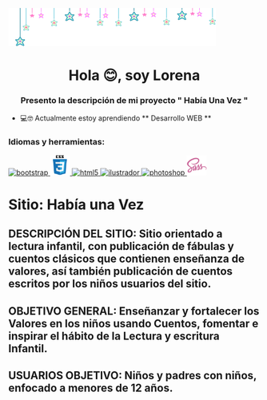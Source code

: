 
![Prototipo de Alta Fidelidad](img/i.gif)

<h1 align = "center"> Hola 😊, soy Lorena </h1>
<h3 align = "center"> Presento la descripción de mi proyecto " Había Una Vez "</h3>


- 💻🤓 Actualmente estoy aprendiendo ** Desarrollo WEB **


<h3 align =" left "> Idiomas y herramientas: </h3>
<p align = "left"> <a href="https://getbootstrap.com" target="_blank"> <img src = "https://raw.githubusercontent.com/devicons/devicon/master/icons/ bootstrap / bootstrap-plain-wordmark.svg "alt =" bootstrap "width =" 40 "height =" 40 "/> </a> <a href =" https://www.w3schools.com/css/ "objetivo = "_ blank"> <img src = "https://raw.githubusercontent.com/devicons/devicon/master/icons/css3/css3-original-wordmark.svg" alt = "css3" width = "40" height = "40" /> </a> <a href="https://www.w3.org/html/" target="_blank"> <img src = "https: //raw.githubusercontent.com / devicons / devicon / master / icons / html5 / html5-original-wordmark.svg "alt =" html5 "width =" 40 "height =" 40 "/> </a> <a href =" https: // www.adobe.com/in/products/illustrator.html "target =" _ blank "> <img src =" https://www.vectorlogo.zone/logos/adobe_illustrator/adobe_illustrator-icon.svg "alt =" ilustrador " width = "40" height = "40" /> </a> <a href="https://www.photoshop.com/en" target="_blank"> <img src = "https: // raw. githubusercontent.com/devicons/devicon/master/icons/photoshop/photoshop-line.svg "alt =" photoshop "width =" 40 "height =" 40 "/> </a> <a href =" https://sass-lang.com "target =" _ blank "> <img src =" https://raw.githubusercontent.com/devicons/devicon/master/icons/sass/sass-original.svg "alt =" sass " width = "40" height = "40" /> </a> </p>



# **Sitio: Había una Vez**

## DESCRIPCIÓN DEL SITIO: Sitio orientado a lectura infantil, con publicación de fábulas y  cuentos clásicos que contienen enseñanza de valores, así también publicación de cuentos escritos por los niños usuarios del sitio.

## OBJETIVO GENERAL: Enseñanzar y fortalecer los Valores en los niños usando Cuentos, fomentar e inspirar el hábito de la Lectura y escritura Infantil. 

## USUARIOS OBJETIVO: Niños y padres con niños, enfocado a menores de 12 años.

